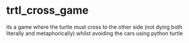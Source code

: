 # trtl_cross_game
its a game where the turtle must cross to the other side (not dying both literally and metaphorically) whilst avoiding the cars using python turtle  

